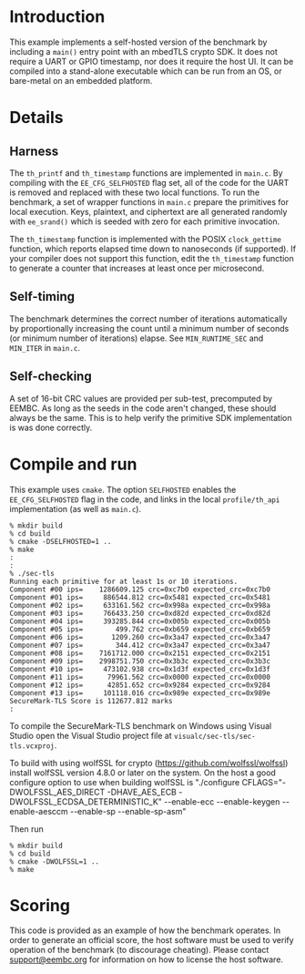 # Introduction

This example implements a self-hosted version of the benchmark by including
a `main()` entry point with an mbedTLS crypto SDK. It does not require a UART
or GPIO timestamp, nor does it require the host UI. It can be compiled into 
a stand-alone executable which can be run from an OS, or bare-metal on an
embedded platform.

# Details

## Harness

The `th_printf` and `th_timestamp` functions are implemented in `main.c`. By
compiling with the `EE_CFG_SELFHOSTED` flag set, all of the code for the UART
is removed and replaced with these two local functions. To run the benchmark,
a set of wrapper functions in `main.c` prepare the primitives for local
execution. Keys, plaintext, and ciphertext are all generated randomly with
`ee_srand()` which is seeded with zero for each primitive invocation.

The `th_timestamp` function is implemented with the POSIX `clock_gettime`
function, which reports elapsed time down to nanoseconds (if supported). If
your compiler does not support this function, edit the `th_timestamp` function
to generate a counter that increases at least once per microsecond.

## Self-timing

The benchmark determines the correct number of iterations automatically by
proportionally increasing the count until a minimum number of seconds (or
minimum number of iterations) elapse. See `MIN_RUNTIME_SEC` and `MIN_ITER` in
`main.c`.

## Self-checking

A set of 16-bit CRC values are provided per sub-test, precomputed by EEMBC. As
long as the seeds in the code aren't changed, these should always be the same.
This is to help verify the primitive SDK implementation is was done correctly.

# Compile and run

This example uses `cmake`. The option `SELFHOSTED` enables the `EE_CFG_SELFHOSTED`
flag in the code, and links in the local `profile/th_api` implementation (as
well as `main.c`).

```
% mkdir build
% cd build
% cmake -DSELFHOSTED=1 ..
% make
:
:
% ./sec-tls
Running each primitive for at least 1s or 10 iterations.
Component #00 ips=    1286609.125 crc=0xc7b0 expected_crc=0xc7b0
Component #01 ips=     886544.812 crc=0x5481 expected_crc=0x5481
Component #02 ips=     633161.562 crc=0x998a expected_crc=0x998a
Component #03 ips=     766433.250 crc=0xd82d expected_crc=0xd82d
Component #04 ips=     393285.844 crc=0x005b expected_crc=0x005b
Component #05 ips=        499.762 crc=0xb659 expected_crc=0xb659
Component #06 ips=       1209.260 crc=0x3a47 expected_crc=0x3a47
Component #07 ips=        344.412 crc=0x3a47 expected_crc=0x3a47
Component #08 ips=    7161712.000 crc=0x2151 expected_crc=0x2151
Component #09 ips=    2998751.750 crc=0x3b3c expected_crc=0x3b3c
Component #10 ips=     473102.938 crc=0x1d3f expected_crc=0x1d3f
Component #11 ips=      79961.562 crc=0x0000 expected_crc=0x0000
Component #12 ips=      42851.652 crc=0x9284 expected_crc=0x9284
Component #13 ips=     101118.016 crc=0x989e expected_crc=0x989e
SecureMark-TLS Score is 112677.812 marks
:
```

To compile the SecureMark-TLS benchmark on Windows using Visual Studio open 
the Visual Studio project file at `visualc/sec-tls/sec-tls.vcxproj`. 

To build with using wolfSSL for crypto (https://github.com/wolfssl/wolfssl)
install wolfSSL version 4.8.0 or later on the system. On the host a good configure option to use when
building wolfSSL is "./configure CFLAGS="-DWOLFSSL_AES_DIRECT -DHAVE_AES_ECB -DWOLFSSL_ECDSA_DETERMINISTIC_K" --enable-ecc --enable-keygen --enable-aesccm --enable-sp --enable-sp-asm"

Then run

```
% mkdir build
% cd build
% cmake -DWOLFSSL=1 ..
% make
```

# Scoring

This code is provided as an example of how the benchmark operates. In order to
generate an official score, the host software must be used to verify operation
of the benchmark (to discourage cheating). Please contact 
[support@eembc.org](mailto:support@eembc.org) for information on how to license the host
software.



